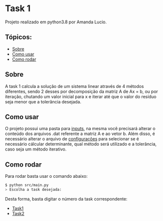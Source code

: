﻿# Task 1

Projeto realizado em python3.8 por Amanda Lucio.

## Tópicos:
- [Sobre](#Sobre)
- [Como usar](#Como-usar)
- [Como rodar](#Como-Rodar)


## Sobre

A task 1 calcula a solução de um sistema linear através de 4 métodos diferentes, sendo 2 desses por decomposição da matriz A de Ax = b, ou por iteração, chutando um valor inicial para x e iterar até que o valor do resíduo seja menor que a tolerância desejada.

## Como usar

O projeto possui uma pasta para [inputs](https://github.com/AmandaACLucio/Computational_Linear_Algebra/tree/master/data/inputs), na mesma você precisará alterar o conteúdo dos arquivos .dat referente a matriz A e ao vetor b. Além disso, é necessário alterar o arquivo de [configurações](https://github.com/AmandaACLucio/Computational_Linear_Algebra/tree/master/data/inputs/config.json) para selecionar se é necessário cálcular determinante, qual método será utilizado e a tolerância, caso seja um método iterativo.

## Como rodar

Para rodar basta usar o comando abaixo:

```sh
$ python src/main.py
> Escolha a task desejada: 
```

Desta forma, basta digitar o número da task correspondente:

- [Task1](https://github.com/AmandaACLucio/Computational_Linear_Algebra/tree/master/src/task_1)
- [Task2](https://github.com/AmandaACLucio/Computational_Linear_Algebra/tree/master/src/task_2)


